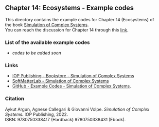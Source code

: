 ## Chapter 14: Ecosystems - Example codes

This directory contains the example codes for Chapter 14 (Ecosystems) of the book [Simulation of Complex Systems](https://github.com/softmatterlab/SOCS/).<br />
You can reach the discussion for Chapter 14 through this [link](https://github.com/softmatterlab/SOCS/discussions/23).


### List of the available example codes ###

- *codes to be added soon*


### Links

- [IOP Publishing - Bookstore - Simulation of Complex Systems](https://store.ioppublishing.org/page/detail/Simulation-of-Complex-Systems/?K=9780750338417) 
- [SoftMatterLab - Simulation of Complex Systems](http://softmatterlab.org/publications/book/simulation-of-complex-systems/) 
- [GitHub - Example Codes - Simulation of Complex Systems](https://github.com/softmatterlab/SOCS/).


### Citation

Aykut Argun, Agnese Callegari & Giovanni Volpe. *Simulation of Complex Systems.* IOP Publishing, 2022.<br />
ISBN: 9780750338417 (Hardback) 9780750338431 (Ebook).
